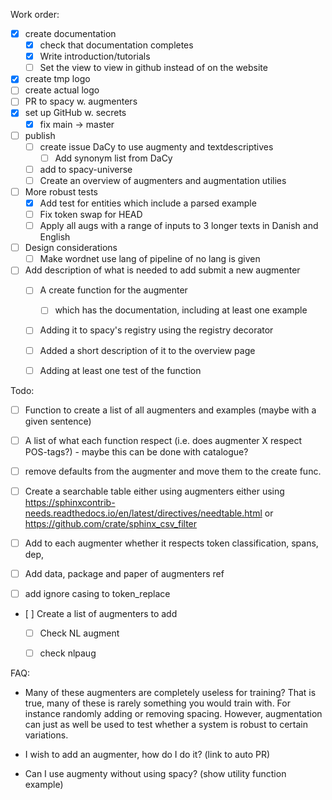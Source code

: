 Work order:

- [x] create documentation
  - [x] check that documentation completes
  - [x] Write introduction/tutorials
  - [ ] Set the view to view in github instead of on the website
- [x] create tmp logo
- [ ] create actual logo
- [ ] PR to spacy w. augmenters
- [x] set up GitHub w. secrets
  - [x] fix main -> master
- [ ] publish
  - [ ] create issue DaCy to use augmenty and textdescriptives
    - [ ] Add synonym list from DaCy
  - [ ] add to spacy-universe
  - [ ] Create an overview of augmenters and augmentation utilies
- [ ] More robust tests
  - [x] Add test for entities which include a parsed example
  - [ ] Fix token swap for HEAD
  - [ ] Apply all augs with a range of inputs to 3 longer texts in Danish and English
- [ ] Design considerations
  - [ ] Make wordnet use lang of pipeline of no lang is given
- [ ] Add description of what is needed to add submit a new augmenter
  - [ ] A create function for the augmenter
    - [ ] which has the documentation, including at least one example
  - [ ] Adding it to spacy's registry using the registry decorator
  - [ ] Added a short description of it to the overview page
  - [ ] Adding at least one test of the function


Todo:
- [ ] Function to create a list of all augmenters and examples (maybe with a given sentence)
- [ ] A list of what each function respect (i.e. does augmenter X respect POS-tags?) - maybe this can be done with catalogue?
- [ ] remove defaults from the augmenter and move them to the create func.
- [ ] Create a searchable table either using augmenters either using https://sphinxcontrib-needs.readthedocs.io/en/latest/directives/needtable.html or https://github.com/crate/sphinx_csv_filter
- [ ] Add to each augmenter whether it respects token classification, spans, dep,  
- [ ] Add data, package and paper of augmenters ref
- [ ] add ignore casing to token_replace


- [ ] Create a list of augmenters to add
  - [ ] Check NL augment
  - [ ] check nlpaug


FAQ:

- Many of these augmenters are completely useless for training?
That is true, many of these is rarely something you would train with. For instance randomly adding or removing spacing. However, augmentation can just as well be used to test whether a system is robust to certain variations.

- I wish to add an augmenter, how do I do it?
(link to auto PR)

- Can I use augmenty without using spacy?
(show utility function example)